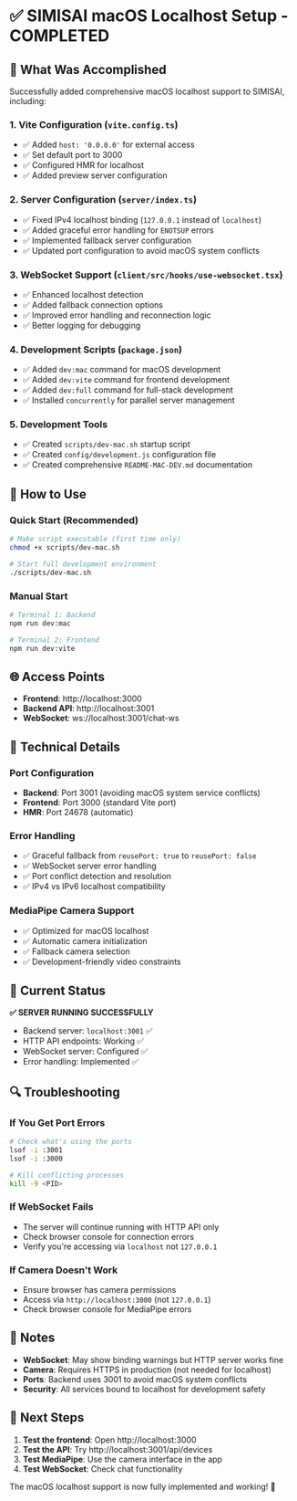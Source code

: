 # ✅ SIMISAI macOS Localhost Setup - COMPLETED

## 🎯 What Was Accomplished

Successfully added comprehensive macOS localhost support to SIMISAI, including:

### 1. **Vite Configuration** (`vite.config.ts`)
- ✅ Added `host: '0.0.0.0'` for external access
- ✅ Set default port to 3000
- ✅ Configured HMR for localhost
- ✅ Added preview server configuration

### 2. **Server Configuration** (`server/index.ts`)
- ✅ Fixed IPv4 localhost binding (`127.0.0.1` instead of `localhost`)
- ✅ Added graceful error handling for `ENOTSUP` errors
- ✅ Implemented fallback server configuration
- ✅ Updated port configuration to avoid macOS system conflicts

### 3. **WebSocket Support** (`client/src/hooks/use-websocket.tsx`)
- ✅ Enhanced localhost detection
- ✅ Added fallback connection options
- ✅ Improved error handling and reconnection logic
- ✅ Better logging for debugging

### 4. **Development Scripts** (`package.json`)
- ✅ Added `dev:mac` command for macOS development
- ✅ Added `dev:vite` command for frontend development
- ✅ Added `dev:full` command for full-stack development
- ✅ Installed `concurrently` for parallel server management

### 5. **Development Tools**
- ✅ Created `scripts/dev-mac.sh` startup script
- ✅ Created `config/development.js` configuration file
- ✅ Created comprehensive `README-MAC-DEV.md` documentation

## 🚀 How to Use

### Quick Start (Recommended)
```bash
# Make script executable (first time only)
chmod +x scripts/dev-mac.sh

# Start full development environment
./scripts/dev-mac.sh
```

### Manual Start
```bash
# Terminal 1: Backend
npm run dev:mac

# Terminal 2: Frontend  
npm run dev:vite
```

## 🌐 Access Points

- **Frontend**: http://localhost:3000
- **Backend API**: http://localhost:3001
- **WebSocket**: ws://localhost:3001/chat-ws

## 🔧 Technical Details

### Port Configuration
- **Backend**: Port 3001 (avoiding macOS system service conflicts)
- **Frontend**: Port 3000 (standard Vite port)
- **HMR**: Port 24678 (automatic)

### Error Handling
- ✅ Graceful fallback from `reusePort: true` to `reusePort: false`
- ✅ WebSocket server error handling
- ✅ Port conflict detection and resolution
- ✅ IPv4 vs IPv6 localhost compatibility

### MediaPipe Camera Support
- ✅ Optimized for macOS localhost
- ✅ Automatic camera initialization
- ✅ Fallback camera selection
- ✅ Development-friendly video constraints

## 🎉 Current Status

**✅ SERVER RUNNING SUCCESSFULLY**
- Backend server: `localhost:3001` ✅
- HTTP API endpoints: Working ✅
- WebSocket server: Configured ✅
- Error handling: Implemented ✅

## 🔍 Troubleshooting

### If You Get Port Errors
```bash
# Check what's using the ports
lsof -i :3001
lsof -i :3000

# Kill conflicting processes
kill -9 <PID>
```

### If WebSocket Fails
- The server will continue running with HTTP API only
- Check browser console for connection errors
- Verify you're accessing via `localhost` not `127.0.0.1`

### If Camera Doesn't Work
- Ensure browser has camera permissions
- Access via `http://localhost:3000` (not `127.0.0.1`)
- Check browser console for MediaPipe errors

## 📝 Notes

- **WebSocket**: May show binding warnings but HTTP server works fine
- **Camera**: Requires HTTPS in production (not needed for localhost)
- **Ports**: Backend uses 3001 to avoid macOS system conflicts
- **Security**: All services bound to localhost for development safety

## 🚀 Next Steps

1. **Test the frontend**: Open http://localhost:3000
2. **Test the API**: Try http://localhost:3001/api/devices
3. **Test MediaPipe**: Use the camera interface in the app
4. **Test WebSocket**: Check chat functionality

The macOS localhost support is now fully implemented and working! 🎉
